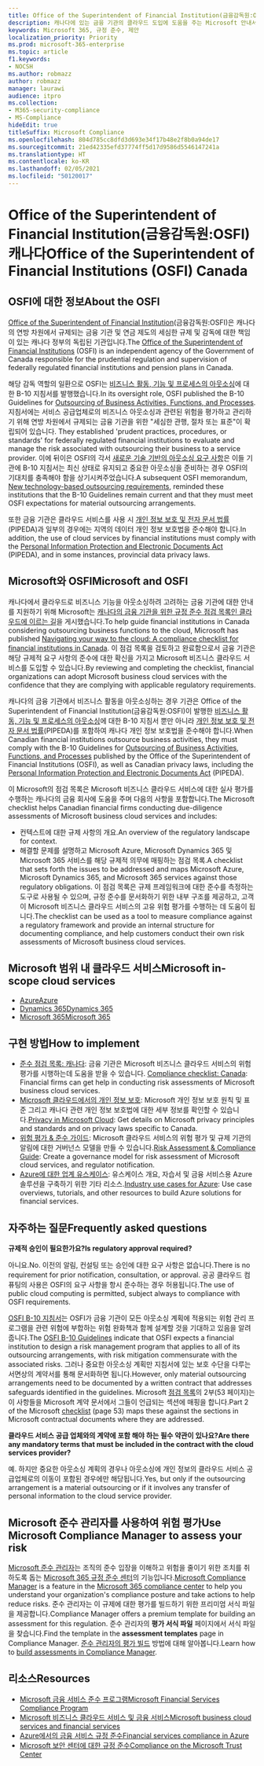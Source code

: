 ```yaml
---
title: Office of the Superintendent of Financial Institution(금융감독원:OSFI) 캐나다
description: 캐나다에 있는 금융 기관의 클라우드 도입에 도움을 주는 Microsoft 안내서입니다.
keywords: Microsoft 365, 규정 준수, 제안
localization_priority: Priority
ms.prod: microsoft-365-enterprise
ms.topic: article
f1.keywords:
- NOCSH
ms.author: robmazz
author: robmazz
manager: laurawi
audience: itpro
ms.collection:
- M365-security-compliance
- MS-Compliance
hideEdit: true
titleSuffix: Microsoft Compliance
ms.openlocfilehash: 804d785cc8dfd3d693e34f17b48e2f8b0a94de17
ms.sourcegitcommit: 21ed42335efd37774ff5d17d9586d5546147241a
ms.translationtype: HT
ms.contentlocale: ko-KR
ms.lasthandoff: 02/05/2021
ms.locfileid: "50120017"
---
```

# <a name="office-of-the-superintendent-of-financial-institutions-osfi-canada"></a><span data-ttu-id="52fae-104">Office of the Superintendent of Financial Institution(금융감독원:OSFI) 캐나다</span><span class="sxs-lookup"><span data-stu-id="52fae-104">Office of the Superintendent of Financial Institutions (OSFI) Canada</span></span>

## <a name="about-the-osfi"></a><span data-ttu-id="52fae-105">OSFI에 대한 정보</span><span class="sxs-lookup"><span data-stu-id="52fae-105">About the OSFI</span></span>

<span data-ttu-id="52fae-106">[Office of the Superintendent of Financial Institution](https://www.osfi-bsif.gc.ca/Eng/Pages/default.aspx)(금융감독원:OSFI)은 캐나다의 연방 차원에서 규제되는 금융 기관 및 연금 제도의 세심한 규제 및 감독에 대한 책임이 있는 캐나다 정부의 독립된 기관입니다.</span><span class="sxs-lookup"><span data-stu-id="52fae-106">The [Office of the Superintendent of Financial Institutions](https://www.osfi-bsif.gc.ca/Eng/Pages/default.aspx) (OSFI) is an independent agency of the Government of Canada responsible for the prudential regulation and supervision of federally regulated financial institutions and pension plans in Canada.</span></span>

<span data-ttu-id="52fae-107">해당 감독 역할의 일환으로 OSFI는 [비즈니스 활동, 기능 및 프로세스의 아웃소싱](https://www.osfi-bsif.gc.ca/Eng/fi-if/rg-ro/gdn-ort/gl-ld/Pages/b10.aspx)에 대한 B-10 지침서를 발행했습니다.</span><span class="sxs-lookup"><span data-stu-id="52fae-107">In its oversight role, OSFI published the B-10 Guidelines for [Outsourcing of Business Activities, Functions, and Processes](https://www.osfi-bsif.gc.ca/Eng/fi-if/rg-ro/gdn-ort/gl-ld/Pages/b10.aspx).</span></span> <span data-ttu-id="52fae-108">지침서에는 서비스 공급업체로의 비즈니스 아웃소싱과 관련된 위험을 평가하고 관리하기 위해 연방 차원에서 규제되는 금융 기관을 위한 "세심한 관행, 절차 또는 표준"이 확립되어 있습니다.  </span><span class="sxs-lookup"><span data-stu-id="52fae-108">They established 'prudent practices, procedures, or standards' for federally regulated financial institutions to evaluate and manage the risk associated with outsourcing their business to a service provider.</span></span> <span data-ttu-id="52fae-109">이에 뒤이은 OSFI의 각서 [새로운 기술 기반의 아웃소싱 요구 사항](https://www.osfi-bsif.gc.ca/Eng/fi-if/rg-ro/gdn-ort/gl-ld/Pages/cldcmp.aspx)은 이들 기관에 B-10 지침서는 최신 상태로 유지되고 중요한 아웃소싱을 준비하는 경우 OSFI의 기대치를 충족해야 함을 상기시켜주었습니다.</span><span class="sxs-lookup"><span data-stu-id="52fae-109">A subsequent OSFI memorandum, [New technology-based outsourcing requirements](https://www.osfi-bsif.gc.ca/Eng/fi-if/rg-ro/gdn-ort/gl-ld/Pages/cldcmp.aspx), reminded these institutions that the B-10 Guidelines remain current and that they must meet OSFI expectations for material outsourcing arrangements.</span></span>

<span data-ttu-id="52fae-110">또한 금융 기관은 클라우드 서비스를 사용 시 [개인 정보 보호 및 전자 문서 법률](https://www.priv.gc.ca/en/privacy-topics/privacy-laws-in-canada/the-personal-information-protection-and-electronic-documents-act-pipeda/)(PIPEDA)과 일부의 경우에는 지역의 데이터 개인 정보 보호법을 준수해야 합니다.</span><span class="sxs-lookup"><span data-stu-id="52fae-110">In addition, the use of cloud services by financial institutions must comply with the [Personal Information Protection and Electronic Documents Act](https://www.priv.gc.ca/en/privacy-topics/privacy-laws-in-canada/the-personal-information-protection-and-electronic-documents-act-pipeda/) (PIPEDA), and in some instances, provincial data privacy laws.</span></span>

## <a name="microsoft-and-osfi"></a><span data-ttu-id="52fae-111">Microsoft와 OSFI</span><span class="sxs-lookup"><span data-stu-id="52fae-111">Microsoft and OSFI</span></span>

<span data-ttu-id="52fae-112">캐나다에서 클라우드로 비즈니스 기능을 아웃소싱하려 고려하는 금융 기관에 대한 안내를 지원하기 위해 Microsoft는 [캐나다의 금융 기관을 위한 규정 준수 점검 목록인 클라우드에 이르는 길](https://aka.ms/Azure-Canada-Compliance)을 게시했습니다.</span><span class="sxs-lookup"><span data-stu-id="52fae-112">To help guide financial institutions in Canada considering outsourcing business functions to the cloud, Microsoft has published [Navigating your way to the cloud: A compliance checklist for financial institutions in Canada](https://aka.ms/Azure-Canada-Compliance).</span></span> <span data-ttu-id="52fae-113">이 점검 목록을 검토하고 완료함으로서 금융 기관은 해당 규제적 요구 사항의 준수에 대한 확신을 가지고 Microsoft 비즈니스 클라우드 서비스를 도입할 수 있습니다.</span><span class="sxs-lookup"><span data-stu-id="52fae-113">By reviewing and completing the checklist, financial organizations can adopt Microsoft business cloud services with the confidence that they are complying with applicable regulatory requirements.</span></span>

<span data-ttu-id="52fae-114">캐나다의 금융 기관에서 비즈니스 활동을 아웃소싱하는 경우 기관은 Office of the Superintendent of Financial Institution(금융감독원:OSFI)이 발행한 [비즈니스 활동, 기능 및 프로세스의 아웃소싱](https://www.osfi-bsif.gc.ca/Eng/fi-if/rg-ro/gdn-ort/gl-ld/Pages/b10.aspx)에 대한 B-10 지침서 뿐만 아니라 [개인 정보 보호 및 전자 문서 법률](https://www.priv.gc.ca/en/privacy-topics/privacy-laws-in-canada/the-personal-information-protection-and-electronic-documents-act-pipeda/)(PIPEDA)를 포함하여 캐나다 개인 정보 보호법을 준수해야 합니다.</span><span class="sxs-lookup"><span data-stu-id="52fae-114">When Canadian financial institutions outsource business activities, they must comply with the B-10 Guidelines for [Outsourcing of Business Activities, Functions, and Processes](https://www.osfi-bsif.gc.ca/Eng/fi-if/rg-ro/gdn-ort/gl-ld/Pages/b10.aspx) published by the Office of the Superintendent of Financial Institutions (OSFI), as well as Canadian privacy laws, including the [Personal Information Protection and Electronic Documents Act](https://www.priv.gc.ca/en/privacy-topics/privacy-laws-in-canada/the-personal-information-protection-and-electronic-documents-act-pipeda/) (PIPEDA).</span></span>

<span data-ttu-id="52fae-115">이 Microsoft의 점검 목록은 Microsoft 비즈니스 클라우드 서비스에 대한 실사 평가를 수행하는 캐나다의 금융 회사에 도움을 주며 다음의 사항을 포함합니다.</span><span class="sxs-lookup"><span data-stu-id="52fae-115">The Microsoft checklist helps Canadian financial firms conducting due-diligence assessments of Microsoft business cloud services and includes:</span></span>

- <span data-ttu-id="52fae-116">컨텍스트에 대한 규제 사항의 개요.</span><span class="sxs-lookup"><span data-stu-id="52fae-116">An overview of the regulatory landscape for context.</span></span>
- <span data-ttu-id="52fae-117">해결할 문제를 설명하고 Microsoft Azure, Microsoft Dynamics 365 및 Microsoft 365 서비스를 해당 규제적 의무에 매핑하는 점검 목록.</span><span class="sxs-lookup"><span data-stu-id="52fae-117">A checklist that sets forth the issues to be addressed and maps Microsoft Azure, Microsoft Dynamics 365, and Microsoft 365 services against those regulatory obligations.</span></span> <span data-ttu-id="52fae-118">이 점검 목록은 규제 프레임워크에 대한 준수를 측정하는 도구로 사용될 수 있으며, 규정 준수를 문서화하기 위한 내부 구조를 제공하고, 고객이 Microsoft 비즈니스 클라우드 서비스의 고유 위험 평가를 수행하는 데 도움이 됩니다.</span><span class="sxs-lookup"><span data-stu-id="52fae-118">The checklist can be used as a tool to measure compliance against a regulatory framework and provide an internal structure for documenting compliance, and help customers conduct their own risk assessments of Microsoft business cloud services.</span></span>

## <a name="microsoft-in-scope-cloud-services"></a><span data-ttu-id="52fae-119">Microsoft 범위 내 클라우드 서비스</span><span class="sxs-lookup"><span data-stu-id="52fae-119">Microsoft in-scope cloud services</span></span>

- [<span data-ttu-id="52fae-120">Azure</span><span class="sxs-lookup"><span data-stu-id="52fae-120">Azure</span></span>](https://aka.ms/AzureCompliance)
- [<span data-ttu-id="52fae-121">Dynamics 365</span><span class="sxs-lookup"><span data-stu-id="52fae-121">Dynamics 365</span></span>](https://aka.ms/d365-compliance-list)
- [<span data-ttu-id="52fae-122">Microsoft 365</span><span class="sxs-lookup"><span data-stu-id="52fae-122">Microsoft 365</span></span>](https://aka.ms/o365-compliance-framework)

## <a name="how-to-implement"></a><span data-ttu-id="52fae-123">구현 방법</span><span class="sxs-lookup"><span data-stu-id="52fae-123">How to implement</span></span>

- <span data-ttu-id="52fae-124">[준수 점검 목록: 캐나다](https://aka.ms/Azure-Canada-Compliance): 금융 기관은 Microsoft 비즈니스 클라우드 서비스의 위험 평가를 시행하는데 도움을 받을 수 있습니다. </span><span class="sxs-lookup"><span data-stu-id="52fae-124">[Compliance checklist: Canada](https://aka.ms/Azure-Canada-Compliance): Financial firms can get help in conducting risk assessments of Microsoft business cloud services.</span></span>
- <span data-ttu-id="52fae-125">[Microsoft 클라우드에서의 개인 정보 보호](https://aka.ms/MCSPrivacy): Microsoft 개인 정보 보호 원칙 및 표준 그리고 캐나다 관련 개인 정보 보호법에 대한 세부 정보를 확인할 수 있습니다.</span><span class="sxs-lookup"><span data-stu-id="52fae-125">[Privacy in Microsoft Cloud](https://aka.ms/MCSPrivacy): Get details on Microsoft privacy principles and standards and on privacy laws specific to Canada.</span></span>
- <span data-ttu-id="52fae-126">[위험 평가 & 준수 가이드](https://aka.ms/RiskGovernanceGuide): Microsoft 클라우드 서비스의 위험 평가 및 규제 기관의 알림에 대한 거버넌스 모델을 만들 수 있습니다.</span><span class="sxs-lookup"><span data-stu-id="52fae-126">[Risk Assessment & Compliance Guide](https://aka.ms/RiskGovernanceGuide): Create a governance model for risk assessment of Microsoft cloud services, and regulator notification.</span></span>
- <span data-ttu-id="52fae-127">[Azure에 대한 업계 유스케이스](/azure/industry/financial/): 유스케이스 개요, 자습서 및 금융 서비스용 Azure 솔루션을 구축하기 위한 기타 리소스.</span><span class="sxs-lookup"><span data-stu-id="52fae-127">[Industry use cases for Azure](/azure/industry/financial/): Use case overviews, tutorials, and other resources to build Azure solutions for financial services.</span></span>

## <a name="frequently-asked-questions"></a><span data-ttu-id="52fae-128">자주하는 질문</span><span class="sxs-lookup"><span data-stu-id="52fae-128">Frequently asked questions</span></span>

<span data-ttu-id="52fae-129">**규제적 승인이 필요한가요?**</span><span class="sxs-lookup"><span data-stu-id="52fae-129">**Is regulatory approval required?**</span></span>

<span data-ttu-id="52fae-130">아니요.</span><span class="sxs-lookup"><span data-stu-id="52fae-130">No.</span></span> <span data-ttu-id="52fae-131">이전의 알림, 컨설팅 또는 승인에 대한 요구 사항은 없습니다.</span><span class="sxs-lookup"><span data-stu-id="52fae-131">There is no requirement for prior notification, consultation, or approval.</span></span> <span data-ttu-id="52fae-132">공공 클라우드 컴퓨팅의 사용은 OSFI의 요구 사항을 항시 준수하는 경우 허용됩니다.</span><span class="sxs-lookup"><span data-stu-id="52fae-132">The use of public cloud computing is permitted, subject always to compliance with OSFI requirements.</span></span>

<span data-ttu-id="52fae-133">[OSFI B-10 지침서](https://www.osfi-bsif.gc.ca/Eng/fi-if/rg-ro/gdn-ort/gl-ld/Pages/b10.aspx)는 OSFI가 금융 기관이 모든 아웃소싱 계획에 적용되는 위험 관리 프로그램을 관련 위험에 부합하는 위험 완화책과 함께 설계할 것을 기대하고 있음을 알려줍니다.</span><span class="sxs-lookup"><span data-stu-id="52fae-133">The [OSFI B-10 Guidelines](https://www.osfi-bsif.gc.ca/Eng/fi-if/rg-ro/gdn-ort/gl-ld/Pages/b10.aspx) indicate that OSFI expects a financial institution to design a risk management program that applies to all of its outsourcing arrangements, with risk mitigation commensurate with the associated risks.</span></span> <span data-ttu-id="52fae-134">그러나 중요한 아웃소싱 계획만 지침서에 있는 보호 수단을 다루는 서면상의 계약서를 통해 문서화하면 됩니다.</span><span class="sxs-lookup"><span data-stu-id="52fae-134">However, only material outsourcing arrangements need to be documented by a written contract that addresses safeguards identified in the guidelines.</span></span> <span data-ttu-id="52fae-135">Microsoft [점검 목록](https://aka.ms/Azure-Canada-Compliance)의 2부(53 페이지)는 이 사항들을 Microsoft 계약 문서에서 그들이 언급되는 섹션에 매핑을 합니다.</span><span class="sxs-lookup"><span data-stu-id="52fae-135">Part 2 of the Microsoft [checklist](https://aka.ms/Azure-Canada-Compliance) (page 53) maps these against the sections in Microsoft contractual documents where they are addressed.</span></span>

<span data-ttu-id="52fae-136">**클라우드 서비스 공급 업체와의 계약에 포함 해야 하는 필수 약관이 있나요?**</span><span class="sxs-lookup"><span data-stu-id="52fae-136">**Are there any mandatory terms that must be included in the contract with the cloud services provider?**</span></span>

<span data-ttu-id="52fae-137">예. 하지만 중요한 아웃소싱 계획의 경우나 아웃소싱에 개인 정보의 클라우드 서비스 공급업체로의 이동이 포함된 경우에만 해당됩니다.</span><span class="sxs-lookup"><span data-stu-id="52fae-137">Yes, but only if the outsourcing arrangement is a material outsourcing or if it involves any transfer of personal information to the cloud service provider.</span></span>

## <a name="use-microsoft-compliance-manager-to-assess-your-risk"></a><span data-ttu-id="52fae-138">Microsoft 준수 관리자를 사용하여 위험 평가</span><span class="sxs-lookup"><span data-stu-id="52fae-138">Use Microsoft Compliance Manager to assess your risk</span></span>

<span data-ttu-id="52fae-139">[Microsoft 준수 관리자](/microsoft-365/compliance/compliance-manager)는 조직의 준수 입장을 이해하고 위험을 줄이기 위한 조치를 취하도록 돕는 [Microsoft 365 규정 준수 센터](/microsoft-365/compliance/microsoft-365-compliance-center)의 기능입니다.</span><span class="sxs-lookup"><span data-stu-id="52fae-139">[Microsoft Compliance Manager](/microsoft-365/compliance/compliance-manager) is a feature in the [Microsoft 365 compliance center](/microsoft-365/compliance/microsoft-365-compliance-center) to help you understand your organization's compliance posture and take actions to help reduce risks.</span></span> <span data-ttu-id="52fae-140">준수 관리자는 이 규제에 대한 평가를 빌드하기 위한 프리미엄 서식 파일을 제공합니다.</span><span class="sxs-lookup"><span data-stu-id="52fae-140">Compliance Manager offers a premium template for building an assessment for this regulation.</span></span> <span data-ttu-id="52fae-141">준수 관리자의 **평가 서식 파일** 페이지에서 서식 파일을 찾습니다.</span><span class="sxs-lookup"><span data-stu-id="52fae-141">Find the template in the **assessment templates** page in Compliance Manager.</span></span> <span data-ttu-id="52fae-142">[준수 관리자의 평가 빌드](/microsoft-365/compliance/compliance-manager-assessments) 방법에 대해 알아봅니다.</span><span class="sxs-lookup"><span data-stu-id="52fae-142">Learn how to [build assessments in Compliance Manager](/microsoft-365/compliance/compliance-manager-assessments).</span></span>

## <a name="resources"></a><span data-ttu-id="52fae-143">리소스</span><span class="sxs-lookup"><span data-stu-id="52fae-143">Resources</span></span>

- [<span data-ttu-id="52fae-144">Microsoft 금융 서비스 준수 프로그램</span><span class="sxs-lookup"><span data-stu-id="52fae-144">Microsoft Financial Services Compliance Program</span></span>](https://aka.ms/FSCP-Print)
- [<span data-ttu-id="52fae-145">Microsoft 비즈니스 클라우드 서비스 및 금융 서비스</span><span class="sxs-lookup"><span data-stu-id="52fae-145">Microsoft business cloud services and financial services</span></span>](https://www.microsoft.com/trustcenter/cloudservices/financialservices)
- [<span data-ttu-id="52fae-146">Azure에서의 금융 서비스 규정 준수</span><span class="sxs-lookup"><span data-stu-id="52fae-146">Financial services compliance in Azure</span></span>](https://azure.microsoft.com/resources/videos/azurecon-2015-financial-services-compliance-in-azure/)
- [<span data-ttu-id="52fae-147">Microsoft 보안 센터에 대한 규정 준수</span><span class="sxs-lookup"><span data-stu-id="52fae-147">Compliance on the Microsoft Trust Center</span></span>](https://www.microsoft.com/trust-center/compliance/compliance-overview)
